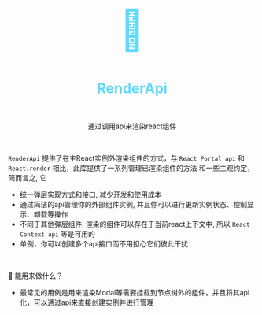 <h1 align="center" style="font-size: 80px;color:#61dafb">🔌</h1>
<h1 align="center" style="color: #61dafb;">RenderApi</h1>

<br>

<p align="center">通过调用api来渲染react组件</p>

<br>

`RenderApi` 提供了在主React实例外渲染组件的方式，与 `React Portal api` 和 `React.render` 相比，此库提供了一系列管理已渲染组件的方法
和一些主观约定，简而言之, 它：

* 统一弹层实现方式和接口, 减少开发和使用成本
* 通过简洁的api管理你的外部组件实例, 并且你可以进行更新实例状态、控制显示、卸载等操作
* 不同于其他弹层组件, 渲染的组件可以存在于当前react上下文中, 所以 `React Context api` 等是可用的
* 单例，你可以创建多个api接口而不用担心它们彼此干扰

<br />

🤔 能用来做什么？

* 最常见的用例是用来渲染Modal等需要挂载到节点树外的组件，并且将其api化，可以通过api来直接创建实例并进行管理

<br />
